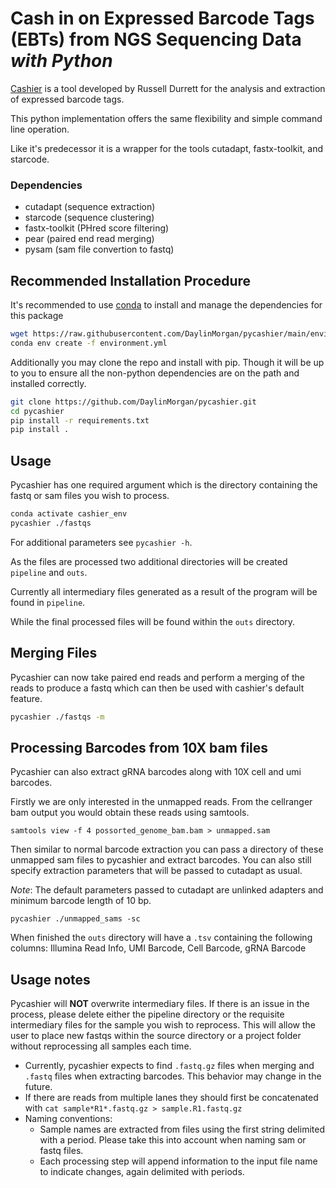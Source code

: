 # Cash in on Expressed Barcode Tags (EBTs) from NGS Sequencing Data *with Python*

[Cashier](https://github.com/russelldurrett/cashier) is a tool developed by Russell Durrett for the analysis and extraction of expressed barcode tags.

This python implementation offers the same flexibility and simple command line operation.

Like it's predecessor it is a wrapper for the tools cutadapt, fastx-toolkit, and starcode.

### Dependencies
- cutadapt (sequence extraction)
- starcode (sequence clustering)
- fastx-toolkit (PHred score filtering)
- pear (paired end read merging)
- pysam (sam file convertion to fastq)

## Recommended Installation Procedure
It's recommended to use [conda](https://docs.conda.io/en/latest/) to install and manage the dependencies for this package

```bash
wget https://raw.githubusercontent.com/DaylinMorgan/pycashier/main/environment.yml
conda env create -f environment.yml
```

Additionally you may clone the repo and install with pip. Though it will be up to you to ensure all the non-python dependencies are on the path and installed correctly.

```bash
git clone https://github.com/DaylinMorgan/pycashier.git
cd pycashier
pip install -r requirements.txt
pip install .
```

## Usage

Pycashier has one required argument which is the directory containing the fastq or sam files you wish to process.

```bash
conda activate cashier_env
pycashier ./fastqs
```
For additional parameters see `pycashier -h`.

As the files are processed two additional directories will be created `pipeline` and `outs`.

Currently all intermediary files generated as a result of the program will be found in `pipeline`.

While the final processed files will be found within the `outs` directory.

## Merging Files

Pycashier can now take paired end reads and perform a merging of the reads to produce a fastq which can then be used with cashier's default feature.
```bash
pycashier ./fastqs -m
```

## Processing Barcodes from 10X bam files

Pycashier can also extract gRNA barcodes along with 10X cell and umi barcodes.

Firstly we are only interested in the unmapped reads. From the cellranger bam output you would obtain these reads using samtools.

```
samtools view -f 4 possorted_genome_bam.bam > unmapped.sam
```
Then similar to normal barcode extraction you can pass a directory of these unmapped sam files to pycashier and extract barcodes. You can also still specify extraction parameters that will be passed to cutadapt as usual.

*Note*: The default parameters passed to cutadapt are unlinked adapters and minimum barcode length of 10 bp.

```
pycashier ./unmapped_sams -sc
```
When finished the `outs` directory will have a `.tsv` containing the following columns: Illumina Read Info, UMI Barcode, Cell Barcode, gRNA Barcode


## Usage notes
Pycashier will **NOT** overwrite intermediary files. If there is an issue in the process, please delete either the pipeline directory or the requisite intermediary files for the sample you wish to reprocess. This will allow the user to place new fastqs within the source directory or a project folder without reprocessing all samples each time.
- Currently, pycashier expects to find `.fastq.gz` files when merging and `.fastq` files when extracting barcodes. This behavior may change in the future.
- If there are reads from multiple lanes they should first be concatenated with `cat sample*R1*.fastq.gz > sample.R1.fastq.gz`
- Naming conventions:
    - Sample names are extracted from files using the first string delimited with a period. Please take this into account when naming sam or fastq files.
    - Each processing step will append information to the input file name to indicate changes, again delimited with periods.
